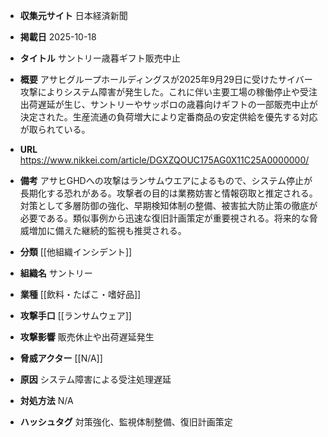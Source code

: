 - **収集元サイト**
日本経済新聞

- **掲載日**
2025-10-18

- **タイトル**
サントリー歳暮ギフト販売中止

- **概要**
アサヒグループホールディングスが2025年9月29日に受けたサイバー攻撃によりシステム障害が発生した。これに伴い主要工場の稼働停止や受注出荷遅延が生じ、サントリーやサッポロの歳暮向けギフトの一部販売中止が決定された。生産流通の負荷増大により定番商品の安定供給を優先する対応が取られている。

- **URL**
https://www.nikkei.com/article/DGXZQOUC175AG0X11C25A0000000/

- **備考**
アサヒGHDへの攻撃はランサムウエアによるもので、システム停止が長期化する恐れがある。攻撃者の目的は業務妨害と情報窃取と推定される。対策として多層防御の強化、早期検知体制の整備、被害拡大防止策の徹底が必要である。類似事例から迅速な復旧計画策定が重要視される。将来的な脅威増加に備えた継続的監視も推奨される。

- **分類**
[[他組織インシデント]]

- **組織名**
サントリー

- **業種**
[[飲料・たばこ・嗜好品]]

- **攻撃手口**
[[ランサムウェア]]

- **攻撃影響**
販売休止や出荷遅延発生

- **脅威アクター**
[[N/A]]

- **原因**
システム障害による受注処理遅延

- **対処方法**
N/A

- **ハッシュタグ**
対策強化、監視体制整備、復旧計画策定
